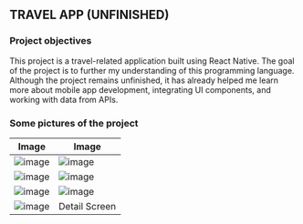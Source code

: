 ## TRAVEL APP (UNFINISHED)

### Project objectives

This project is a travel-related application built using React Native. The goal of the project is to further my understanding of this programming language. Although the project remains unfinished, it has already helped me learn more about mobile app development, integrating UI components, and working with data from APIs.

### Some pictures of the project

| Image                                                                                                            | Image                                                                                                            |
| ---------------------------------------------------------------------------------------------------------------- | ---------------------------------------------------------------------------------------------------------------- |
| ![image](https://res.cloudinary.com/djo1gzatx/image/upload/v1709524393/samples/Screenshot_1709523779_cdrnts.png) | ![image](https://res.cloudinary.com/djo1gzatx/image/upload/v1709524393/samples/Screenshot_1709523785_hxhveo.png) |
| ![image](https://res.cloudinary.com/djo1gzatx/image/upload/v1709524394/samples/Screenshot_1709523892_q99nqs.png) | ![image](https://res.cloudinary.com/djo1gzatx/image/upload/v1709524394/samples/Screenshot_1709524030_dhurp4.png) |
| ![image](https://res.cloudinary.com/djo1gzatx/image/upload/v1709524393/samples/Screenshot_1709523730_llx7lg.png) | ![image](https://res.cloudinary.com/djo1gzatx/image/upload/v1709524394/samples/Screenshot_1709523752_pcbmwm.png) |
| ![image](https://res.cloudinary.com/djo1gzatx/image/upload/v1709524392/samples/Screenshot_1709523756_efkm5w.png) | Detail Screen                                                                                                    |
